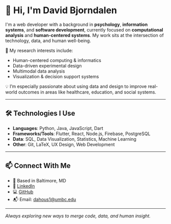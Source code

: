# 👋 Hi, I'm David Bjorndalen

I'm a web developer with a background in **psychology**, **information systems**, and **software development**, currently focused on **computational analysis** and **human-centered systems**. My work sits at the intersection of technology, data, and human well-being.

🔬 My research interests include:
- Human-centered computing & informatics
- Data-driven experimental design
- Multimodal data analysis
- Visualization & decision support systems

💡 I’m especially passionate about using data and design to improve real-world outcomes in areas like healthcare, education, and social systems.

---

## 🛠️ Technologies I Use

- **Languages**: Python, Java, JavaScript, Dart
- **Frameworks/Tools**: Flutter, React, Node.js, Firebase, PostgreSQL
- **Data**: SQL, Data Visualization, Statistics, Machine Learning
- **Other**: Git, LaTeX, UX Design, Web Development

---

## 📫 Connect With Me

- 📍 Based in Baltimore, MD  
- 💼 [LinkedIn]([https://www.linkedin.com/in/david-house-792b7961/](https://www.linkedin.com/in/david-bjorndalen-792b7961/))  
- 💻 [GitHub](https://github.com/davidbjorndalen)  
- 📬 Email: [dahous1@umbc.edu](mailto:dahous1@umbc.edu)

---

_Always exploring new ways to merge code, data, and human insight._

